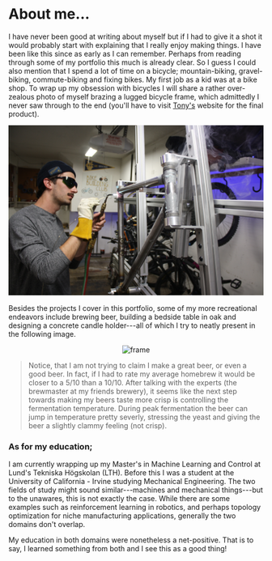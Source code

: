 # About me...

I have never been good at writing about myself but if I had to give it a shot it would probably start with explaining that I really enjoy making things. I have been like this since as early as I can remember. Perhaps from reading through some of my portfolio this much is already clear. So I guess I could also mention that I spend a lot of time on a bicycle; mountain-biking, gravel-biking, commute-biking and fixing bikes. My first job as a kid was at a bike shop. To wrap up my obsession with bicycles I will share a rather over-zealous photo of myself brazing a lugged bicycle frame, which admittedly I never saw through to the end (you'll have to visit [Tony's](https://tonydrabeck.com/) website for the final product).

<p class="img_solo" align="center">
  <img style="margin-left:auto;margin-right:auto" alt="frame" src=".\media\about\brazing.JPG"/>
</p>

Besides the projects I cover in this portfolio, some of my more recreational endeavors include brewing beer, building a bedside table in oak and designing a concrete candle holder---all of which I try to neatly present in the following image. 

<p class="img_solo" align="center">
  <img style="margin-left:auto;margin-right:auto" alt="frame" src=".\media\about\my_things.JPG"/>
</p> 

>Notice, that I am not trying to claim I make a great beer, or even a good beer. In fact, if I had to rate my average homebrew it would be closer to a 5/10 than a 10/10. After talking with the experts (the brewmaster at my friends brewery), it seems like the next step towards making my beers taste more crisp is controlling the fermentation temperature. During peak fermentation the beer can jump in temperature pretty severly, stressing the yeast and giving the beer a slightly clammy feeling (not crisp).

### As for my education;

I am currently wrapping up my Master's in Machine Learning and Control at Lund's Tekniska Högskolan (LTH). Before this I was a student at the University of California - Irvine studying Mechanical Engineering. The two fields of study might sound similar---machines and mechanical things---but to the unawares, this is not exactly the case. While there are some examples such as reinforcement learning in robotics, and perhaps topology optimization for niche manufacturing applications, generally the two domains don't overlap. 

My education in both domains were nonetheless a net-positive. That is to say, I learned something from both and I see this as a good thing! 
